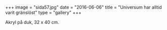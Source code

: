 +++
image = "sida57.jpg"
date = "2016-06-06"
title = "Universum har alltid varit gränslöst"
type = "gallery"
+++

Akryl på duk, 32 x 40 cm.
